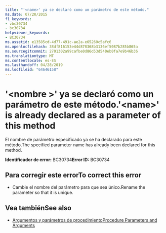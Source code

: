 ```yaml
---
title: "'<name>' ya se declaró como un parámetro de este método."
ms.date: 07/20/2015
f1_keywords:
- vbc30734
- bc30734
helpviewer_keywords:
- BC30734
ms.assetid: e13585cd-4d77-491c-ae2a-e65260c5afc6
ms.openlocfilehash: 38df816153e44d878368b3136ef5087b285b865a
ms.sourcegitcommit: 2701302a99cafbe0d86d53d540eb0fa7e9b46b36
ms.translationtype: MT
ms.contentlocale: es-ES
ms.lasthandoff: 04/28/2019
ms.locfileid: "64646158"
---
```

# <a name="name-is-already-declared-as-a-parameter-of-this-method"></a><span data-ttu-id="31e13-102">'\<nombre >' ya se declaró como un parámetro de este método.</span><span class="sxs-lookup"><span data-stu-id="31e13-102">'\<name>' is already declared as a parameter of this method</span></span>
<span data-ttu-id="31e13-103">El nombre de parámetro especificado ya se ha declarado para este método.</span><span class="sxs-lookup"><span data-stu-id="31e13-103">The specified parameter name has already been declared for this method.</span></span>  
  
 <span data-ttu-id="31e13-104">**Identificador de error:** BC30734</span><span class="sxs-lookup"><span data-stu-id="31e13-104">**Error ID:** BC30734</span></span>  
  
## <a name="to-correct-this-error"></a><span data-ttu-id="31e13-105">Para corregir este error</span><span class="sxs-lookup"><span data-stu-id="31e13-105">To correct this error</span></span>  
  
- <span data-ttu-id="31e13-106">Cambie el nombre del parámetro para que sea único.</span><span class="sxs-lookup"><span data-stu-id="31e13-106">Rename the parameter so that it is unique.</span></span>  
  
## <a name="see-also"></a><span data-ttu-id="31e13-107">Vea también</span><span class="sxs-lookup"><span data-stu-id="31e13-107">See also</span></span>

- [<span data-ttu-id="31e13-108">Argumentos y parámetros de procedimiento</span><span class="sxs-lookup"><span data-stu-id="31e13-108">Procedure Parameters and Arguments</span></span>](../../visual-basic/programming-guide/language-features/procedures/procedure-parameters-and-arguments.md)
